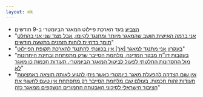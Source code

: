 ```yaml
---
layout: mk
---
```

* <i class="fa fa-bank"></i> [הצביע](http://www.knesset.gov.il/vote/heb/Vote_Res_Map.asp?vote_id_t=22096) בעד הארכת פיילוט המאגר הביומטרי ב-9 חודשים
* <i class="fa fa-twitter"></i> "[אני ברמה האישית חושב שהמאגר מיותר ומתנגד לקיומו, אבל מצד שני אני בהחלט תומך בדחיית לוחות הזמנים בתשעה חודשים](https://twitter.com/omerka/status/615615114348118016)"
* <i class="fa fa-envelope"></i> "[בעקרון אני מתנגד למאגר [אך] אין בכוונתי להתנגד להארכת תקופת הפיילוט](../docs/2015-06-27-kisch.png)"
* <i class="fa fa-twitter"></i> "[בעקבות דו״ח מבקר המדינה, מלחמת הסייבר שרק מתפתחת ובחינת היתרונות מול החסרונות החלטתי לפעול לביטול המאגר הביומטרי. תעודות חכמות כן מאגר לא](https://twitter.com/YoavKisch/status/614001423521415168)"
* <i class="fa fa-facebook"></i> "[אין שום הצדקה להפעלת מאגר ביומטרי כאשר ניתן להגיע לאותה תוצאה באמצעות תעודות זהות חכמות. בעולם שבו מלחמת הסייבר רק מתפתחת אין טעם לחשוף את הציבור הישראלי לסיכוני האבטחה החמורים הנשקפים ממאגר כזה](https://www.facebook.com/kisch.yoav/posts/1668610013369924:0)"

